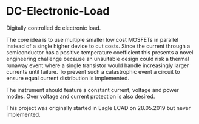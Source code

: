 # DC-Electronic-Load
Digitally controlled dc electronic load.  

The core idea is to use multiple smaller low cost MOSFETs in parallel instead of a single higher device to cut costs.
Since the current through a semiconductor has a positive temperature coefficient this presents a novel engineering challenge because an unsuitable design could risk a thermal runaway event where a single transistor would handle increasingly larger currents until failure. To prevent such a catastrophic event a circuit to ensure equal current distribution is implemented.  

The instrument should feature a constant current, voltage and power modes. Over voltage and current protection is also desired.

This project was originally started in Eagle ECAD on 28.05.2019 but never implemented.